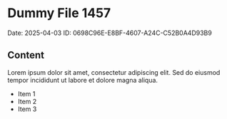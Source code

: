 # Dummy File 1457

Date: 2025-04-03
ID: 0698C96E-E8BF-4607-A24C-C52B0A4D93B9

## Content

Lorem ipsum dolor sit amet, consectetur adipiscing elit.
Sed do eiusmod tempor incididunt ut labore et dolore magna aliqua.

* Item 1
* Item 2
* Item 3
